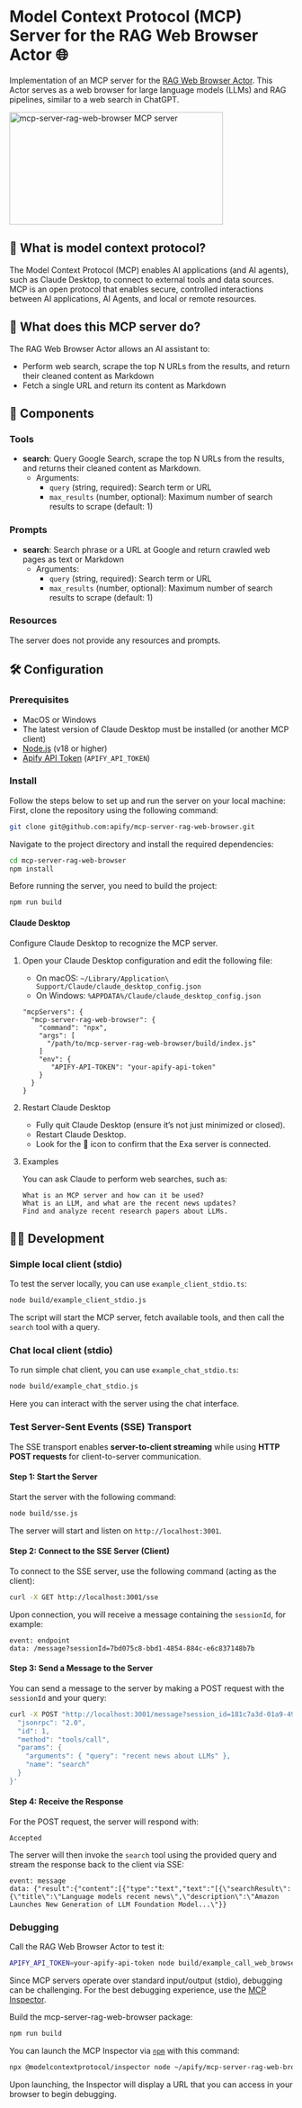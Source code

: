 # Model Context Protocol (MCP) Server for the RAG Web Browser Actor 🌐

Implementation of an MCP server for the [RAG Web Browser Actor](https://apify.com/apify/rag-web-browser).
This Actor serves as a web browser for large language models (LLMs) and RAG pipelines, similar to a web search in ChatGPT.

<a href="https://glama.ai/mcp/servers/sr8xzdi3yv"><img width="380" height="200" src="https://glama.ai/mcp/servers/sr8xzdi3yv/badge" alt="mcp-server-rag-web-browser MCP server" /></a>

## 🔄 What is model context protocol?

The Model Context Protocol (MCP) enables AI applications (and AI agents), such as Claude Desktop, to connect to external tools and data sources.
MCP is an open protocol that enables secure, controlled interactions between AI applications, AI Agents, and local or remote resources.

## 🎯 What does this MCP server do?

The RAG Web Browser Actor allows an AI assistant to:
- Perform web search, scrape the top N URLs from the results, and return their cleaned content as Markdown
- Fetch a single URL and return its content as Markdown

## 🧱 Components

### Tools

- **search**: Query Google Search, scrape the top N URLs from the results, and returns their cleaned content as Markdown.
  - Arguments:
    - `query` (string, required): Search term or URL
    - `max_results` (number, optional): Maximum number of search results to scrape (default: 1)

### Prompts

- **search**: Search phrase or a URL at Google and return crawled web pages as text or Markdown
  - Arguments:
    - `query` (string, required): Search term or URL
    - `max_results` (number, optional): Maximum number of search results to scrape (default: 1)

### Resources

The server does not provide any resources and prompts.

## 🛠️ Configuration

### Prerequisites

- MacOS or Windows
- The latest version of Claude Desktop must be installed (or another MCP client)
- [Node.js](https://nodejs.org/en) (v18 or higher)
- [Apify API Token](https://docs.apify.com/platform/integrations/api#api-token) (`APIFY_API_TOKEN`)

### Install

Follow the steps below to set up and run the server on your local machine:
First, clone the repository using the following command:

```bash
git clone git@github.com:apify/mcp-server-rag-web-browser.git
```

Navigate to the project directory and install the required dependencies:

```bash
cd mcp-server-rag-web-browser
npm install
```

Before running the server, you need to build the project:

```bash
npm run build
```

#### Claude Desktop

Configure Claude Desktop to recognize the MCP server.

1. Open your Claude Desktop configuration and edit the following file:

   - On macOS: `~/Library/Application\ Support/Claude/claude_desktop_config.json`
   - On Windows: `%APPDATA%/Claude/claude_desktop_config.json`

    ```text
    "mcpServers": {
      "mcp-server-rag-web-browser": {
        "command": "npx",
        "args": [
          "/path/to/mcp-server-rag-web-browser/build/index.js"
        ]
        "env": {
           "APIFY-API-TOKEN": "your-apify-api-token"
        }
      }
    }
    ```

2. Restart Claude Desktop

    - Fully quit Claude Desktop (ensure it’s not just minimized or closed).
    - Restart Claude Desktop.
    - Look for the 🔌 icon to confirm that the Exa server is connected.

3. Examples

    You can ask Claude to perform web searches, such as:
    ```text
    What is an MCP server and how can it be used?
    What is an LLM, and what are the recent news updates?
    Find and analyze recent research papers about LLMs.
    ```

## 👷🏼 Development

### Simple local client (stdio)

To test the server locally, you can use `example_client_stdio.ts`:

```bash
node build/example_client_stdio.js
```

The script will start the MCP server, fetch available tools, and then call the `search` tool with a query.

### Chat local client (stdio)

To run simple chat client, you can use `example_chat_stdio.ts`:

```bash
node build/example_chat_stdio.js
```
Here you can interact with the server using the chat interface.

### Test Server-Sent Events (SSE) Transport

The SSE transport enables **server-to-client streaming** while using **HTTP POST requests** for client-to-server communication.

#### Step 1: Start the Server

Start the server with the following command:

```bash
node build/sse.js
```

The server will start and listen on `http://localhost:3001`.

#### Step 2: Connect to the SSE Server (Client)

To connect to the SSE server, use the following command (acting as the client):

```bash
curl -X GET http://localhost:3001/sse
```

Upon connection, you will receive a message containing the `sessionId`, for example:

```text
event: endpoint
data: /message?sessionId=7bd075c8-bbd1-4854-884c-e6c837148b7b
```

#### Step 3: Send a Message to the Server

You can send a message to the server by making a POST request with the `sessionId` and your query:

```bash
curl -X POST "http://localhost:3001/message?session_id=181c7a3d-01a9-498e-8e16-5d5878832cd7" -H "Content-Type: application/json" -d '{
  "jsonrpc": "2.0",
  "id": 1,
  "method": "tools/call",
  "params": {
    "arguments": { "query": "recent news about LLMs" },
    "name": "search"
  }
}'
```

#### Step 4: Receive the Response

For the POST request, the server will respond with:

```text
Accepted
```

The server will then invoke the `search` tool using the provided query and stream the response back to the client via SSE:

```text
event: message
data: {"result":{"content":[{"type":"text","text":"[{\"searchResult\":{\"title\":\"Language models recent news\",\"description\":\"Amazon Launches New Generation of LLM Foundation Model...\"}}
```

### Debugging

Call the RAG Web Browser Actor to test it:

```bash
APIFY_API_TOKEN=your-apify-api-token node build/example_call_web_browser.js
````

Since MCP servers operate over standard input/output (stdio), debugging can be challenging.
For the best debugging experience, use the [MCP Inspector](https://github.com/modelcontextprotocol/inspector).

Build the mcp-server-rag-web-browser package:

```bash
npm run build
```

You can launch the MCP Inspector via [`npm`](https://docs.npmjs.com/downloading-and-installing-node-js-and-npm) with this command:

```bash
npx @modelcontextprotocol/inspector node ~/apify/mcp-server-rag-web-browser/build/index.js APIFY_API_TOKEN=your-apify-api-token
```

Upon launching, the Inspector will display a URL that you can access in your browser to begin debugging.
